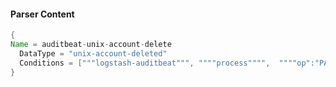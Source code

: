 #### Parser Content
```Java
{
Name = auditbeat-unix-account-delete
  DataType = "unix-account-deleted"
  Conditions = ["""logstash-auditbeat""", """"process"""",  """"op":"PAM:delete-user""""]
}
```